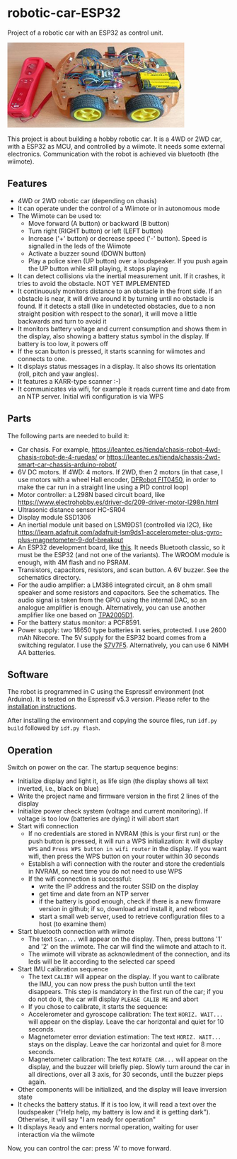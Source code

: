 # robotic-car-ESP32
Project of a robotic car with an ESP32 as control unit.

![](/images/IMG_20241207_122717.jpg)

This project is about building a hobby robotic car.
It is a 4WD or 2WD car, with a ESP32 as MCU, and controlled by a wiimote.
It needs some external electronics.
Communication with the robot is achieved via bluetooth (the wiimote).

## Features
* 4WD or 2WD robotic car (depending on chasis)
* It can operate under the control of a Wiimote or in autonomous mode
* The Wiimote can be used to:
  * Move forward (A button) or backward (B button)
  * Turn right (RIGHT button) or left (LEFT button)
  * Increase ('+' button) or decrease speed ('-' button). Speed is signalled in the leds of the Wiimote
  * Activate a buzzer sound (DOWN button)
  * Play a police siren (UP button) over a loudspeaker. If you push again the UP button while still playing, it stops playing
* It can detect collisions via the inertial measurement unit. If it crashes, it tries to avoid the obstacle. NOT YET IMPLEMENTED
* It continuously monitors distance to an obstacle in the front side. If an obstacle is near, it will drive around it by turning until no obstacle is found. If it detects a stall (like in undetected obstacles, due to a non straight position with respect to the sonar), it will move a little backwards and turn to avoid it
* It monitors battery voltage and current consumption and shows them in the display, also showing a battery status symbol in the display. If battery is too low, it powers off
* If the scan button is pressed, it starts scanning for wiimotes and connects to one.
* It displays status messages in a display. It also shows its orientation (roll, pitch and yaw angles).
* It features a KARR-type scanner :-)
* It communicates via wifi, for example it reads current time and date from an NTP server. Initial wifi configuration is via WPS

## Parts
The following parts are needed to build it:
* Car chasis. For example, https://leantec.es/tienda/chasis-robot-4wd-chasis-robot-de-4-ruedas/ or https://leantec.es/tienda/chassis-2wd-smart-car-chassis-arduino-robot/
* 6V DC motors. If 4WD: 4 motors. If 2WD, then 2 motors (in that case, I use motors with a wheel Hall encoder, [DFRobot FIT0450](https://www.dfrobot.com/product-1457.html), in order to make the car run in a straight line using a PID control loop)
* Motor controller: a L298N based circuit board, like https://www.electrohobby.es/driver-dc/209-driver-motor-l298n.html
* Ultrasonic distance sensor HC-SR04
* Display module SSD1306
* An inertial module unit based on LSM9DS1 (controlled via I2C), like https://learn.adafruit.com/adafruit-lsm9ds1-accelerometer-plus-gyro-plus-magnetometer-9-dof-breakout
* An ESP32 development board, like [this](https://www.mouser.es/ProductDetail/Espressif-Systems/ESP32-DevKitC-32E?qs=GedFDFLaBXFpgD0kAZWDrQ%3D%3D). It needs Bluetooth classic, so it must be the ESP32 (and not one of the variants). The WROOM module is enough, with 4M flash and no PSRAM.
* Transistors, capacitors, resistors, and scan button. A 6V buzzer. See the schematics directory.
* For the audio amplifier: a LM386 integrated circuit, an 8 ohm small speaker and some resistors and capacitors. See the schematics. The audio signal is taken from the GPIO using the internal DAC, so an analogue amplifier is enough. Alternatively, you can use another amplifier like one based on [TPA2005D1](https://www.sparkfun.com/products/11044).
* For the battery status monitor: a PCF8591.
* Power supply: two 18650 type batteries in series, protected. I use 2600 mAh Nitecore. The 5V supply for the ESP32 board comes from a switching regulator. I use the [S7V7F5](https://www.pololu.com/product/2119). Alternatively, you can use 6 NiMH AA batteries.

## Software
The robot is programmed in C using the Espressif environment (not Arduino). It is tested on the Espressif v5.3 version. Please refer to the [installation instructions](https://docs.espressif.com/projects/esp-idf/en/v5.3.2/esp32/get-started/index.html).

After installing the environment and copying the source files, run `idf.py build` followed by `idf.py flash`.

## Operation
Switch on power on the car. The startup sequence begins:
* Initialize display and light it, as life sign (the display shows all text inverted, i.e., black on blue)
* Write the project name and firmware version in the first 2 lines of the display
* Initialize power check system (voltage and current monitoring). If voltage is too low (batteries are dying) it will abort start
* Start wifi connection
  * If no credentials are stored in NVRAM (this is your first run) or the push button is pressed, it will run a WPS initialization: it will display `WPS` and `Press WPS button in wifi router` in the display. If you want wifi, then press the WPS button on your router within 30 seconds
  * Establish a wifi connection with the router and store the credentials in NVRAM, so next time you do not need to use WPS
  * If the wifi connection is successful:
    * write the IP address and the router SSID on the display
    * get time and date from an NTP server
    * if the battery is good enough, check if there is a new firmware version in github; if so, download and install it, and reboot
    * start a small web server, used to retrieve configuration files to a host (to examine them)
* Start bluetooth connection with wiimote
  * The text `Scan...` will appear on the display. Then, press buttons '1' and '2' on the wiimote. The car will find the wiimote and attach to it.
  * The wiimote will vibrate as acknowledment of the connection, and its leds will be lit according to the selected car speed
* Start IMU calibration sequence
  * The text `CALIB?` will appear on the display. If you want to calibrate the IMU, you can now press the push button until the text disappears. This step is mandatory in the first run of the car; if you do not do it, the car will display `PLEASE CALIB ME` and abort
  * If you chose to calibrate, it starts the sequence:
   * Accelerometer and gyroscope calibration: The text `HORIZ. WAIT...` will appear on the display. Leave the car horizontal and quiet for 10 seconds.
   * Magnetometer error deviation estimation: The text `HORIZ. WAIT...` stays on the display. Leave the car horizontal and quiet for 8 more seconds.
   * Magnetometer calibration: The text `ROTATE CAR...` will appear on the display, and the buzzer will briefly piep. Slowly turn around the car in all directions, over all 3 axis, for 30 seconds, until the buzzer pieps again.
* Other components will be initialized, and the display will leave inversion state
* It checks the battery status. If it is too low, it will read a text over the loudspeaker ("Help help, my battery is low and it is getting dark"). Otherwise, it will say "I am ready for operation"
* It displays `Ready` and enters normal operation, waiting for user interaction via the wiimote

Now, you can control the car: press 'A' to move forward.


